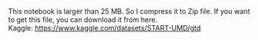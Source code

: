 This notebook is larger than 25 MB. So I compress it to Zip file. If you want to get this file, you can download it from here.<br>
Kaggle: https://www.kaggle.com/datasets/START-UMD/gtd
